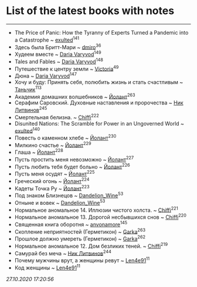 # List of the latest books with notes
---

* The Price of Panic: How the Tyranny of Experts Turned a Pandemic into a Catastrophe ~ [exulted](users/100/100599204551896265722-google)<sup>141</sup>
* Здесь была Бритт-Мари ~ [dmiro](users/571/5714115-vkontakte)<sup>36</sup>
* Худеем вместе ~ [Daria Varyvod](users/829/829893410524253-facebook)<sup>149</sup>
* Tales and Fables ~ [Daria Varyvod](users/829/829893410524253-facebook)<sup>148</sup>
* Путешествие к центру земли ~ [Victoria](users/113/113794223924688167852-google)<sup>49</sup>
* Дюна ~ [Daria Varyvod](users/829/829893410524253-facebook)<sup>147</sup>
* Хочу и буду: Принять себя, полюбить жизнь и стать счастливым ~ [Таньчик](users/209/2096581563762610-facebook)<sup>113</sup>
* Академия домашних волшебников ~ [Йолант](users/104/104690883692185089260-google)<sup>263</sup>
* Серафим Саровский. Духовные наставления и пророчества ~ [Ник Литвинов](users/241/241974816-vkontakte)<sup>245</sup>
* Смертельная белизна. ~ [Chiffi](users/105/105831994080785626680-google)<sup>222</sup>
* Disunited Nations: The Scramble for Power in an Ungoverned World ~ [exulted](users/100/100599204551896265722-google)<sup>140</sup>
* Повесть о каменном хлебе ~ [Йолант](users/104/104690883692185089260-google)<sup>230</sup>
* Милкино счастье ~ [Йолант](users/104/104690883692185089260-google)<sup>229</sup>
* Глаша ~ [Йолант](users/104/104690883692185089260-google)<sup>228</sup>
* Пусть простить меня невозможно ~ [Йолант](users/104/104690883692185089260-google)<sup>227</sup>
* Пусть любить тебя будет больно ~ [Йолант](users/104/104690883692185089260-google)<sup>226</sup>
* Пусть меня осудят ~ [Йолант](users/104/104690883692185089260-google)<sup>225</sup>
* Греческий огонь ~ [Йолант](users/104/104690883692185089260-google)<sup>224</sup>
* Кадеты Точка Ру ~ [Йолант](users/104/104690883692185089260-google)<sup>223</sup>
* Под знаком Близнецов ~ [Dandelion_Wine](users/586/58602788-vkontakte)<sup>53</sup>
* Отныне и вовек ~ [Dandelion_Wine](users/586/58602788-vkontakte)<sup>53</sup>
* Нормальное аномальное 14. Иллюзии чистого холста. ~ [Chiffi](users/105/105831994080785626680-google)<sup>221</sup>
* Нормальное аномальное 13. Дорогой несбывшихся снов ~ [Chiffi](users/105/105831994080785626680-google)<sup>220</sup>
* Священная книга оборотня ~ [anvonamore](users/595/5957175-vkontakte)<sup>145</sup>
* Скопление неприятностей (Герметикон) ~ [Garka](users/115/115753719718250012620-google)<sup>263</sup>
* Прошлое должно умереть (Герметикон) ~ [Garka](users/115/115753719718250012620-google)<sup>262</sup>
* Нормальное аномальное 12. Дом безликих теней. ~ [Chiffi](users/105/105831994080785626680-google)<sup>219</sup>
* Самурай без меча ~ [Ник Литвинов](users/241/241974816-vkontakte)<sup>244</sup>
* Почему мужчины врут, а женщины ревут ~ [Len4e91](users/254/254448176-yandex)<sup>11</sup>
* Код женщины ~ [Len4e91](users/254/254448176-yandex)<sup>11</sup>


_27.10.2020 17:20:56_
